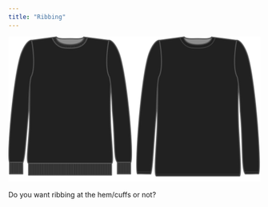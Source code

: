 ```yaml
---
title: "Ribbing"
---
```


![Ribbing](ribbing.svg)

Do you want ribbing at the hem/cuffs or not?




